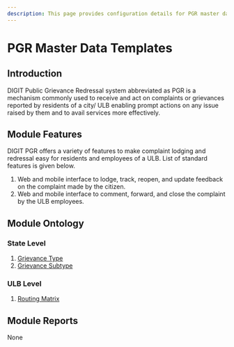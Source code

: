 ```yaml
---
description: This page provides configuration details for PGR master data templates
---
```


# PGR Master Data Templates

## Introduction <a id="introduction"></a>

DIGIT Public Grievance Redressal system abbreviated as PGR is a mechanism commonly used to receive and act on complaints or grievances reported by residents of a city/ ULB enabling prompt actions on any issue raised by them and to avail services more effectively.

## Module Features <a id="module-features"></a>

DIGIT PGR offers a variety of features to make complaint lodging and redressal easy for residents and employees of a ULB. List of standard features is given below.

1. Web and mobile interface to lodge, track, reopen, and update feedback on the complaint made by the citizen.
2. Web and mobile interface to comment, forward, and close the complaint by the ULB employees.

## Module Ontology <a id="module-ontology"></a>

### State Level <a id="state-level"></a>

1. ​[Grievance Type](https://docs.digit.org/install-digit/configuring-master-data-templates/module-setup/pgr-data-templates/grievance-type)​
2. ​[Grievance Subtype](https://docs.digit.org/install-digit/configuring-master-data-templates/module-setup/pgr-data-templates/grievance-sub-type)​

### ULB Level <a id="ulb-level"></a>

1. ​[Routing Matrix](https://docs.digit.org/install-digit/configuring-master-data-templates/module-setup/pgr-data-templates/routing-matrix)​

## Module Reports <a id="module-reports"></a>

None[  
](https://docs.digit.org/install-digit/configuring-master-data-templates/module-setup/prop-tax-data/mutation-fee)

